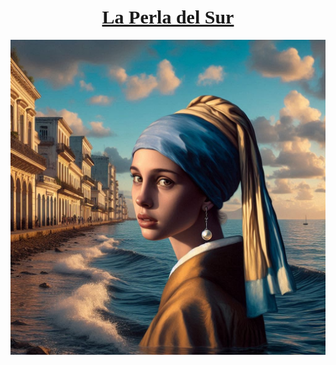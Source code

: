 # <div align=center><l style="font-family: serif;font-size:30px;color:SkyBlue;"> [**La Perla del Sur**](https://la-perla-del-sur.streamlit.app/)</l></b></l></div>
<div align=center><img src = "app/img/perla4.jpeg"></div>